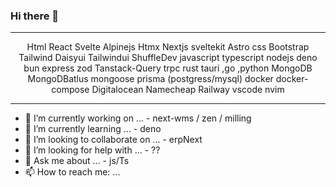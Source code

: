 ### Hi there 👋

---


<center>
  Html React Svelte Alpinejs Htmx 
    Nextjs sveltekit Astro
  css Bootstrap Tailwind Daisyui Tailwindui ShuffleDev 
  javascript typescript nodejs deno bun express zod Tanstack-Query trpc 
  rust tauri ,go ,python
  MongoDB MongoDBatlus mongoose prisma (postgress/mysql)
  docker docker-compose 
  Digitalocean Namecheap Railway 
  vscode nvim
</center>


---



- 🔭 I’m currently working on ... - next-wms / zen / milling
- 🌱 I’m currently learning ... - deno 
- 👯 I’m looking to collaborate on ... - erpNext
- 🤔 I’m looking for help with ... - ??
- 💬 Ask me about ... - js/Ts
- 📫 How to reach me: ...
<!--
- 😄 Pronouns: ...
- ⚡ Fun fact: ...
-->
